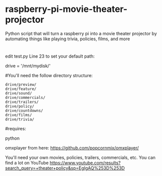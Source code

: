 # raspberry-pi-movie-theater-projector
Python script that will turn a raspberry pi into a movie theater projector by automating things like playing trivia, policies, films, and more

#

edit test.py Line 23 to set your default path:

drive = '/mnt/mydisk/'

#You'll need the follow directory structure:

	drive/preview/
	drive/feature/	  
	drive/sound/	  
	drive/commercials/	
	drive/trailers/	
	drive/policy/	
	drive/countdowns/	
	drive/films/	
	drive/trivia/

#requires:

python

omxplayer from here: https://github.com/popcornmix/omxplayer/

You'll need your own movies, policies, trailers, commercials, etc. You can find a lot on YouTube https://www.youtube.com/results?search_query=+theater+policy&sp=EgIgAQ%253D%253D
